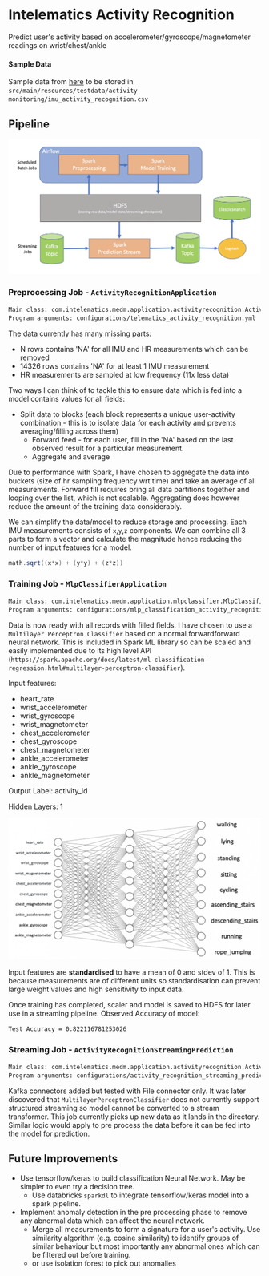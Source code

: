 # Intelematics Activity Recognition
Predict user's activity based on accelerometer/gyroscope/magnetometer readings on wrist/chest/ankle

#### Sample Data
Sample data from [here](https://drive.google.com/file/d/1YNG0PPv0lnKKHzDBd3uWq248k7Aj-I8q) to be stored in `src/main/resources/testdata/activity-monitoring/imu_activity_recognition.csv`

## Pipeline
![alt text](https://raw.githubusercontent.com/nilan3/intelematics-activity-recognition/master/pipeline_architecture.png)
### Preprocessing Job - `ActivityRecognitionApplication`
```bash
Main class: com.intelematics.medm.application.activityrecognition.ActivityRecognitionApplication
Program arguments: configurations/telematics_activity_recognition.yml
```
The data currently has many missing parts:
- N rows contains 'NA' for all IMU and HR measurements which can be removed
- 14326 rows contains 'NA' for at least 1 IMU measurement
- HR measurements are sampled at low frequency (11x less data)

Two ways I can think of to tackle this to ensure data which is fed into a model contains values for all fields:
- Split data to blocks (each block represents a unique user-activity combination - this is to isolate data for each activity and prevents averaging/filling across them)
  - Forward feed - for each user, fill in the 'NA' based on the last observed result for a particular measurement.
  - Aggregate and average

Due to performance with Spark, I have chosen to aggregate the data into buckets (size of hr sampling frequency wrt time) and take an average of all measurements. Forward fill requires bring all data partitions together and looping over the list, which is not scalable. Aggregating does however reduce the amount of the training data considerably.

We can simplify the data/model to reduce storage and processing. Each IMU measurements consists of `x`,`y`,`z` components. We can combine all 3 parts to form a vector and calculate the magnitude hence reducing the number of input features for a model.
```scala
math.sqrt((x*x) + (y*y) + (z*z))
```

### Training Job - `MlpClassifierApplication`
```bash
Main class: com.intelematics.medm.application.mlpclassifier.MlpClassifierApplication
Program arguments: configurations/mlp_classification_activity_recognition.yml
```
Data is now ready with all records with filled fields. I have chosen to use a `Multilayer Perceptron Classifier` based on a normal forwardforward neural network. This is included in Spark ML library so can be scaled and easily implemented due to its high level API (`https://spark.apache.org/docs/latest/ml-classification-regression.html#multilayer-perceptron-classifier`).

Input features:
   - heart_rate
   - wrist_accelerometer
   - wrist_gyroscope
   - wrist_magnetometer
   - chest_accelerometer
   - chest_gyroscope
   - chest_magnetometer
   - ankle_accelerometer
   - ankle_gyroscope
   - ankle_magnetometer

Output Label: activity_id

Hidden Layers: 1

![alt text](https://raw.githubusercontent.com/nilan3/intelematics-activity-recognition/master/neural_network_diagram.png)

Input features are **standardised** to have a mean of 0 and stdev of 1. This is because measurements are of different units so standardisation can prevent large weight values and high sensitivity to input data.

Once training has completed, scaler and model is saved to HDFS for later use in a streaming pipeline.
Observed Accuracy of model:
```bash
Test Accuracy = 0.822116781253026
```

### Streaming Job - `ActivityRecognitionStreamingPrediction`
```bash
Main class: com.intelematics.medm.application.activityrecognition.ActivityRecognitionStreamingPrediction
Program arguments: configurations/activity_recognition_streaming_prediction.yml
```
Kafka connectors added but tested with File connector only.
It was later discovered that `MultilayerPerceptronClassifier` does not currently support structured streaming so model cannot be converted to a stream transformer. This job currently picks up new data as it lands in the directory. Similar logic would apply to pre process the data before it can be fed into the model for prediction.

## Future Improvements
- Use tensorflow/keras to build classification Neural Network. May be simpler to even try a decision tree.
  - Use databricks `sparkdl` to integrate tensorflow/keras model into a spark pipeline.
- Implement anomaly detection in the pre processing phase to remove any abnormal data which can affect the neural network.
  - Merge all measurements to form a signature for a user's activity. Use similarity algorithm (e.g. cosine similarity) to identify groups of similar behaviour but most importantly any abnormal ones which can be filtered out before training.
  - or use isolation forest to pick out anomalies

